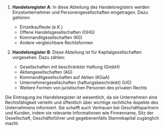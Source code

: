 
1. **Handelsregister A**: In diese Abteilung des Handelsregisters werden Einzelunternehmer und Personengesellschaften eingetragen. Dazu gehören:
   - Einzelkaufleute (e.K.)
   - Offene Handelsgesellschaften (OHG)
   - Kommanditgesellschaften (KG)
   - Andere vergleichbare Rechtsformen

2. **Handelsregister B**: Diese Abteilung ist für Kapitalgesellschaften vorgesehen. Dazu zählen:
   - Gesellschaften mit beschränkter Haftung (GmbH)
   - Aktiengesellschaften (AG)
   - Kommanditgesellschaften auf Aktien (KGaA)
   - Unternehmergesellschaften (haftungsbeschränkt) (UG)
   - Weitere Formen von juristischen Personen des privaten Rechts

Die Eintragung ins Handelsregister ist wesentlich, da sie Unternehmen eine Rechtsfähigkeit verleiht und öffentlich über wichtige rechtliche Aspekte des Unternehmens informiert. Sie schafft auch Vertrauen bei Geschäftspartnern und Kunden, indem sie relevante Informationen wie Firmenname, Sitz der Gesellschaft, Geschäftsführer und gegebenenfalls Stammkapital zugänglich macht.
